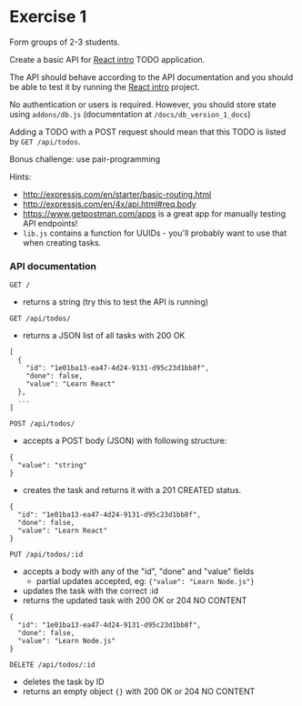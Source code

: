 # Exercise 1

Form groups of 2-3 students.

Create a basic API for [React intro](https://github.com/fastdevco/react-intro)
TODO application.

The API should behave according to the API documentation and you should be able to
test it by running the [React intro](https://github.com/fastdevco/react-intro) project.

No authentication or users is required. However, you should store state
using `addons/db.js` (documentation at `/docs/db_version_1_docs`)

Adding a TODO with a POST request should mean that
this TODO is listed by `GET /api/todos`.

Bonus challenge: use pair-programming

Hints:
* http://expressjs.com/en/starter/basic-routing.html
* http://expressjs.com/en/4x/api.html#req.body
* https://www.getpostman.com/apps is a great app for manually testing API endpoints!
* `lib.js` contains a function for UUIDs - you'll probably want to use that when creating tasks.


### API documentation


`GET /`

* returns a string (try this to test the API is running)

`GET /api/todos/`

* returns a JSON list of all tasks with 200 OK

```
[
  {
    "id": "1e01ba13-ea47-4d24-9131-d95c23d1bb8f",
    "done": false,
    "value": "Learn React"
  },
  ...
]
```


`POST /api/todos/`

* accepts a POST body (JSON) with following structure:
```
{
  "value": "string"
}
```

* creates the task and returns it with a 201 CREATED status.
```
{
  "id": "1e01ba13-ea47-4d24-9131-d95c23d1bb8f",
  "done": false,
  "value": "Learn React"
}
```

`PUT /api/todos/:id`

* accepts a body with any of the "id", "done" and "value" fields
  * partial updates accepted, eg: `{"value": "Learn Node.js"}`
* updates the task with the correct :id
* returns the updated task with 200 OK or 204 NO CONTENT
```
{
  "id": "1e01ba13-ea47-4d24-9131-d95c23d1bb8f",
  "done": false,
  "value": "Learn Node.js"
}
```

`DELETE /api/todos/:id`

* deletes the task by ID
* returns an empty object `{}` with 200 OK or 204 NO CONTENT
